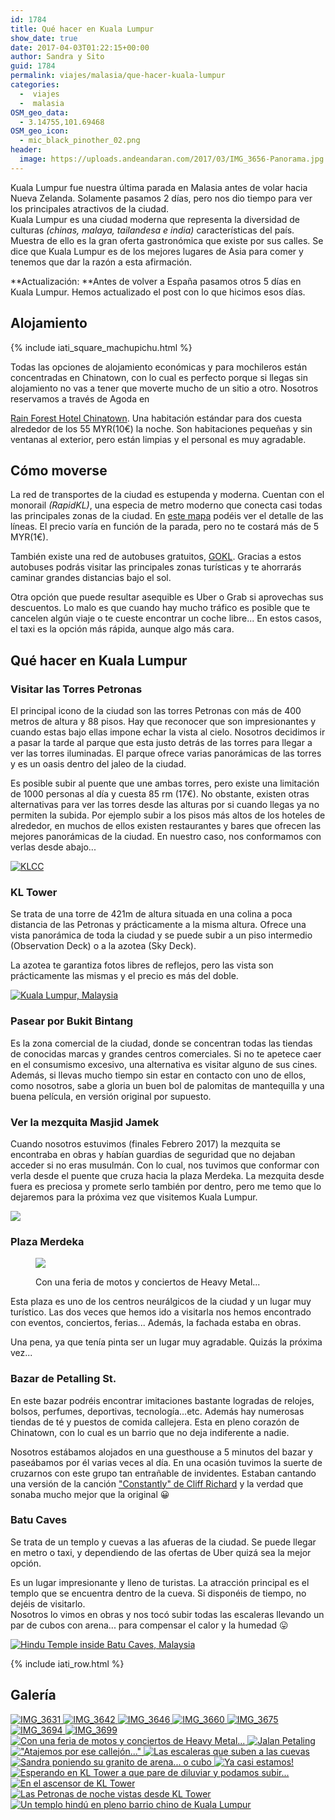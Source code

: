 ```yaml
---
id: 1784
title: Qué hacer en Kuala Lumpur
show_date: true
date: 2017-04-03T01:22:15+00:00
author: Sandra y Sito
guid: 1784
permalink: viajes/malasia/que-hacer-kuala-lumpur
categories:
  -  viajes
  -  malasia
OSM_geo_data:
  - 3.14755,101.69468
OSM_geo_icon:
  - mic_black_pinother_02.png
header:
  image: https://uploads.andeandaran.com/2017/03/IMG_3656-Panorama.jpg
---
```


  Kuala Lumpur fue nuestra última parada en Malasia antes de volar hacia Nueva Zelanda. Solamente pasamos 2 días, pero nos dio tiempo para ver los principales atractivos de la ciudad.<br /> Kuala Lumpur es una ciudad moderna que representa la diversidad de culturas <em>(chinas, malaya, tailandesa e india)</em> características del país. Muestra de ello es la gran oferta gastronómica que existe por sus calles. Se dice que Kuala Lumpur es de los mejores lugares de Asia para comer y tenemos que dar la razón a esta afirmación.


**Actualización: **Antes de volver a España pasamos otros 5 días en Kuala Lumpur. Hemos actualizado el post con lo que hicimos esos días.


  <!--more-->


## Alojamiento



  {% include iati_square_machupichu.html %}
 
 
  Todas las opciones de alojamiento económicas y para mochileros están concentradas en Chinatown, con lo cual es perfecto porque si llegas sin alojamiento no vas a tener que moverte mucho de un sitio a otro. Nosotros reservamos a través de Agoda en 
  
  <a href="https://www.agoda.com/es-es/rain-forest-hotel-chinatown/hotel/kuala-lumpur-my.html">Rain Forest Hotel Chinatown</a>. Una habitación estándar para dos cuesta alrededor de los 55 MYR(10€) la noche. Son habitaciones pequeñas y sin ventanas al exterior, pero están limpias y el personal es muy agradable.


## Cómo moverse



  La red de transportes de la ciudad es estupenda y moderna. Cuentan con el monorail <em>(RapidKL)</em>, una especia de metro moderno que conecta casi todas las principales zonas de la ciudad. En <a href="http://wikitravel.org/en/File:Kltransit.gif">este mapa</a> podéis ver el detalle de las líneas. El precio varía en función de la parada, pero no te costará más de 5 MYR(1€).


También existe una red de autobuses gratuitos, [GOKL](https://www.gokl.com.my). Gracias a estos autobuses podrás visitar las principales zonas turísticas y te ahorrarás caminar grandes distancias bajo el sol.

Otra opción que puede resultar asequible es Uber o Grab si aprovechas sus descuentos. Lo malo es que cuando hay mucho tráfico es posible que te cancelen algún viaje o te cueste encontrar un coche libre... En estos casos, el taxi es la opción más rápida, aunque algo más cara.

## Qué hacer en Kuala Lumpur


### Visitar las Torres Petronas



  El principal icono de la ciudad son las torres Petronas con más de 400 metros de altura y 88 pisos. Hay que reconocer que son impresionantes y cuando estas bajo ellas impone echar la vista al cielo. Nosotros decidimos ir a pasar la tarde al parque que esta justo detrás de las torres para llegar a ver las torres iluminadas. El parque ofrece varias panorámicas de las torres y es un oasis dentro del jaleo de la ciudad.



  Es posible subir al puente que une ambas torres, pero existe una limitación de 1000 personas al día y cuesta 85 rm (17€). No obstante, existen otras alternativas para ver las torres desde las alturas por si cuando llegas ya no permiten la subida. Por ejemplo subir a los pisos más altos de los hoteles de alrededor, en muchos de ellos existen restaurantes y bares que ofrecen las mejores panorámicas de la ciudad. En nuestro caso, nos conformamos con verlas desde abajo...


[<img src="https://live.staticflickr.com/622/33124213162_914228d098_c.jpg" alt="KLCC" />](http://www.flickr.com/photos/sitoo/33124213162/)

### KL Tower



  Se trata de una torre de 421m de altura situada en una colina a poca distancia de las Petronas y prácticamente a la misma altura. Ofrece una vista panorámica de toda la ciudad y se puede subir a un piso intermedio (Observation Deck) o a la azotea (Sky Deck).



  La azotea te garantiza fotos libres de reflejos, pero las vista son prácticamente las mismas y el precio es más del doble.


[<img src="https://live.staticflickr.com/4127/35583671132_39f551d423_c.jpg" alt="Kuala Lumpur, Malaysia" />](https://www.flickr.com/photos/sitoo/35583671132/in/album-72157680792417196/)

### Pasear por Bukit Bintang



  Es la zona comercial de la ciudad, donde se concentran todas las tiendas de conocidas marcas y grandes centros comerciales. Si no te apetece caer en el consumismo excesivo, una alternativa es visitar alguno de sus cines. Además, si llevas mucho tiempo sin estar en contacto con uno de ellos, como nosotros, sabe a gloria un buen bol de palomitas de mantequilla y una buena película, en versión original por supuesto.


### Ver la mezquita Masjid Jamek



  Cuando nosotros estuvimos (finales Febrero 2017) la mezquita se encontraba en obras y habían guardias de seguridad que no dejaban acceder si no eras musulmán. Con lo cual, nos tuvimos que conformar con verla desde el puente que cruza hacia la plaza Merdeka. La mezquita desde fuera es preciosa y promete serlo también por dentro, pero me temo que lo dejaremos para la próxima vez que visitemos Kuala Lumpur.



  <a href="https://uploads.andeandaran.com/2017/03/IMG_3694.jpg"><img class="size-large wp-image-1804 aligncenter" src="https://uploads.andeandaran.com/2017/03/IMG_3694-1024x683.jpg" /></a>


### Plaza Merdeka
<figure id="attachment_1806" >

<img class="size-medium wp-image-1806" src="https://uploads.andeandaran.com/2017/03/IMG_3701.jpg" /> <figcaption class="wp-caption-text">Con una feria de motos y conciertos de Heavy Metal...</figcaption></figure> 

Esta plaza es uno de los centros neurálgicos de la ciudad y un lugar muy turístico. Las dos veces que hemos ido a visitarla nos hemos encontrado con eventos, conciertos, ferias... Además, la fachada estaba en obras.

Una pena, ya que tenía pinta ser un lugar muy agradable. Quizás la próxima vez...

### Bazar de Petalling St.



  En este bazar podréis encontrar imitaciones bastante logradas de relojes, bolsos, perfumes, deportivas, tecnología...etc. Además hay numerosas tiendas de té y puestos de comida callejera. Esta en pleno corazón de Chinatown, con lo cual es un barrio que no deja indiferente a nadie.

  Nosotros estábamos alojados en una guesthouse a 5 minutos del bazar y paseábamos por él varias veces al día. En una ocasión tuvimos la suerte de cruzarnos con este grupo tan entrañable de invidentes. Estaban cantando una versión de la canción <a href="https://www.youtube.com/watch?v=-iBOm8NxvZQ">"Constantly" de Cliff Richard</a> y la verdad que sonaba mucho mejor que la original 😀


<div class="jetpack-video-wrapper">
  <span class="embed-youtube" style="text-align:center; display: block;"></span>
</div>

### Batu Caves

  Se trata de un templo y cuevas a las afueras de la ciudad. Se puede llegar en metro o taxi, y dependiendo de las ofertas de Uber quizá sea la mejor opción.

  Es un lugar impresionante y lleno de turistas. La atracción principal es el templo que se encuentra dentro de la cueva. Si disponéis de tiempo, no dejéis de visitarlo.<br /> Nosotros lo vimos en obras y nos tocó subir todas las escaleras llevando un par de cubos con arena... para compensar el calor y la humedad 😛


[<img src="https://live.staticflickr.com/4155/34515057035_478506170f_c.jpg" alt="Hindu Temple inside Batu Caves, Malaysia" />](https://www.flickr.com/photos/sitoo/34515057035/in/album-72157680792417196/)

<!-- Start shortcoder -->

{% include iati_row.html %}

<!-- End shortcoder v4.0.3-->

## Galería


<div>
  <a href="https://uploads.andeandaran.com/2017/03/IMG_3631.jpg"> <img src="https://uploads.andeandaran.com/2017/03/IMG_3631.jpg" title="IMG_3631" alt="IMG_3631"  /> </a>
  <a href="https://uploads.andeandaran.com/2017/03/IMG_3642.jpg"> <img src="https://uploads.andeandaran.com/2017/03/IMG_3642.jpg" title="IMG_3642" alt="IMG_3642" /> </a>
  <a href="https://uploads.andeandaran.com/2017/03/IMG_3646.jpg"> <img src="https://uploads.andeandaran.com/2017/03/IMG_3646.jpg" title="IMG_3646" alt="IMG_3646" /> </a>
  <a href="https://uploads.andeandaran.com/2017/03/IMG_3660.jpg"> <img src="https://uploads.andeandaran.com/2017/03/IMG_3660.jpg" title="IMG_3660" alt="IMG_3660" /> </a>
  <a href="https://uploads.andeandaran.com/2017/03/IMG_3675.jpg"> <img src="https://uploads.andeandaran.com/2017/03/IMG_3675.jpg" title="IMG_3675" alt="IMG_3675" /> </a>
  <a href="https://uploads.andeandaran.com/2017/03/IMG_3694.jpg"> <img src="https://uploads.andeandaran.com/2017/03/IMG_3694.jpg" title="IMG_3694" alt="IMG_3694" /> </a>
  <a href="https://uploads.andeandaran.com/2017/03/IMG_3699.jpg"> <img src="https://uploads.andeandaran.com/2017/03/IMG_3699.jpg" title="IMG_3699" alt="IMG_3699"  /> </a>
  <a href="https://uploads.andeandaran.com/2017/03/IMG_3701.jpg"> <img src="https://uploads.andeandaran.com/2017/03/IMG_3701.jpg" title="Plaza Merdeka" alt="Con una feria de motos y conciertos de Heavy Metal..." /> </a> 
  <a href="https://uploads.andeandaran.com/2017/04/untitled-1.jpg"> <img src="https://uploads.andeandaran.com/2017/04/untitled-1.jpg" title="Jalan Petaling" alt="Jalan Petaling" /> </a>
  <a href="https://uploads.andeandaran.com/2017/04/untitled-2.jpg"> <img src="https://uploads.andeandaran.com/2017/04/untitled-2.jpg" title="" alt="&quot;Atajemos por ese callejón...&quot;"  /> </a> 
  <a href="https://uploads.andeandaran.com/2017/04/untitled-3.jpg"> <img src="https://uploads.andeandaran.com/2017/04/untitled-3.jpg" title="Batu Caves" alt="Las escaleras que suben a las cuevas" /> </a> 
  <a href="https://uploads.andeandaran.com/2017/04/untitled-4.jpg"> <img src="https://uploads.andeandaran.com/2017/04/untitled-4.jpg" title="" alt="Sandra poniendo su granito de arena... o cubo" /> </a> 
  <a href="https://uploads.andeandaran.com/2017/04/untitled-5.jpg"> <img src="https://uploads.andeandaran.com/2017/04/untitled-5.jpg" title="Batu Caves" alt="Ya casi estamos!" /> </a> 
  <a href="https://uploads.andeandaran.com/2017/04/untitled-6.jpg"> <img src="https://uploads.andeandaran.com/2017/04/untitled-6.jpg" title="KLCC" alt="Esperando en KL Tower a que pare de diluviar y podamos subir..." /> </a> 
  <a href="https://uploads.andeandaran.com/2017/04/untitled-7.jpg"> <img src="https://uploads.andeandaran.com/2017/04/untitled-7.jpg" title="" alt="En el ascensor de KL Tower"  /> </a> 
  <a href="https://uploads.andeandaran.com/2017/04/untitled-8.jpg"> <img src="https://uploads.andeandaran.com/2017/04/untitled-8.jpg" title="" alt="Las Petronas de noche vistas desde KL Tower" /> </a> 
  <a href="https://uploads.andeandaran.com/2017/04/untitled-1-2.jpg"> <img src="https://uploads.andeandaran.com/2017/04/untitled-1-2.jpg" title="Sri Maha Mariamman" alt="Un templo hindú en pleno barrio chino de Kuala Lumpur" /> </a>
</div>